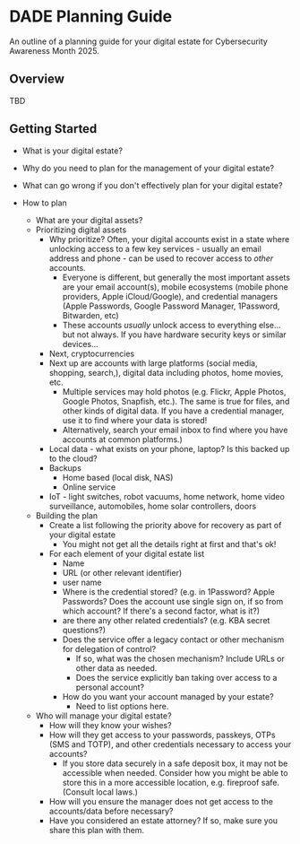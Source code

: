 # DADE Planning Guide

An outline of a planning guide for your digital estate for Cybersecurity Awareness Month 2025.

## Overview

TBD

## Getting Started

- What is your digital estate?
- Why do you need to plan for the management of your digital estate?
- What can go wrong if you don't effectively plan for your digital estate?
  
- How to plan
    - What are your digital assets?
    - Prioritizing digital assets 
        - Why prioritize?  Often, your digital accounts exist in a state where unlocking access to a few key services - usually an email address and phone - can be used to recover access to *other* accounts.  
            - Everyone is different, but generally the most important assets are your email account(s), mobile ecosystems (mobile phone providers, Apple iCloud/Google), and credential managers (Apple Passwords, Google Password Manager, 1Password, Bitwarden, etc)
            - These accounts *usually* unlock access to everything else... but not always.  If you have hardware security keys or similar devices... 
        - Next, cryptocurrencies
        - Next up are accounts with large platforms (social media, shopping, search,), digital data including photos, home movies, etc.
            - Multiple services may hold photos (e.g. Flickr, Apple Photos, Google Photos, Snapfish, etc.).  The same is true for files, and other kinds of digital data.  If you have a credential manager, use it to find where your data is stored!
            - Alternatively, search your email inbox to find where you have accounts at common platforms.)
        - Local data - what exists on your phone, laptop?  Is this backed up to the cloud?  
        - Backups
            - Home based (local disk, NAS)
            - Online service
        - IoT - light switches, robot vacuums, home network, home video surveillance, automobiles, home solar controllers, doors
    - Building the plan
        - Create a list following the priority above for recovery as part of your digital estate
            - You might not get all the details right at first and that's ok!
        - For each element of your digital estate list
            - Name
            - URL (or other relevant identifier)
            - user name
            - Where is the credential stored? (e.g. in 1Password? Apple Passwords? Does the account use single sign on, if so from which account? If there's a second factor, what is it?)
            - are there any other related credentials? (e.g. KBA secret questions?)
            - Does the service offer a legacy contact or other mechanism for delegation of control?  
                - If so, what was the chosen mechanism?  Include URLs or other data as needed.
                - Does the service explicitly ban taking over access to a personal account?
            - How do you want your account managed by your estate?  
                - Need to list options here.
    - Who will manage your digital estate?  
        - How will they know your wishes?  
        - How will they get access to your passwords, passkeys, OTPs (SMS and TOTP), and other credentials necessary to access your accounts?
            - If you store data securely in a safe deposit box, it may not be accessible when needed.  Consider how you might be able to store this in a more accessible location, e.g. fireproof safe.  (Consult local laws.)
        - How will you ensure the manager does not get access to the accounts/data before necessary?
        - Have you considered an estate attorney? If so, make sure you share this plan with them.


